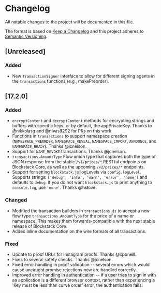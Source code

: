 # Changelog
All notable changes to the project will be documented in this file.

The format is based on [Keep a Changelog](https://keepachangelog.com/en/1.0.0/)
and this project adheres to [Semantic Versioning](https://semver.org/spec/v2.0.0.html).

## [Unreleased]

### Added

- New `TransactionSigner` interface to allow for different signing agents
  in the `transactions` functions (e.g., makePreorder).

## [17.2.0]

### Added

- `encryptContent` and `decryptContent` methods for encrypting strings
  and buffers with specific keys, or by default, the
  appPrivateKey. Thanks to @nikkolasg and @nivas8292 for PRs on this
  work.
- Functions in `transactions` to support namespace creation
  (`NAMESPACE_PREORDER`, `NAMESPACE_REVEAL`, `NAMESPACE_IMPORT`,
  `ANNOUNCE`, and `NAMESPACE_READY`). Thanks @jcnelson.
- Support for `NAME_REVOKE` transactions. Thanks @jcnelson.
- `transactions.AmountType` Flow union type that captures both the
  type of JSON response from the stable `/v1/prices/*` RESTful
  endpoints on Blockstack Core, as well as the upcoming `/v2/prices/*`
  endpoints.
- Support for setting `blockstack.js` logLevels via
  `config.logLevel`. Supports strings: `['debug', 'info', 'warn',
  'error', 'none']` and defaults to `debug`. If you do not want
  `blockstack.js` to print anything to `console.log`, use
  `'none'`. Thanks @hstove.

### Changed

- Modified the transaction builders in `transactions.js` to accept a
  new flow type `transactions.AmountType` for the price of a name or
  namespace.  This makes them forwards-compatible with the next stable
  release of Blockstack Core.
- Added inline documentation on the wire formats of all transactions.

### Fixed

- Update to proof URLs for instagram proofs. Thanks @cponeill.
- Fixes to several safety checks. Thanks @jcnelson.
- Fixed error handling in proof validation -- several errors which
  would cause uncaught promise rejections now are handled correctly.
- Improved error handling in authentication -- if a user tries to sign
  in with an application is a different browser context, rather than
  experiencing a 'Key must be less than curve order' error, the
  authentication fails.
